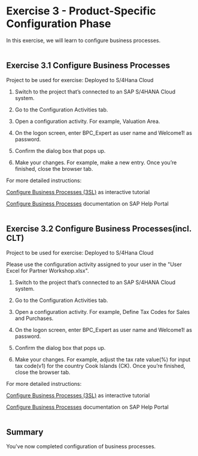 # Exercise 3 - Product-Specific Configuration Phase

In this exercise, we will learn to configure business processes.
<br>
<br>

## Exercise 3.1 Configure Business Processes
Project to be used for exercise: Deployed to S/4Hana Cloud

1. Switch to the project that’s connected to an SAP S/4HANA Cloud system.​

2. Go to the Configuration Activities tab.​

3. Open a configuration activity. For example, Valuation Area.​

4. On the logon screen, enter BPC_Expert as user name and Welcome1! as password.​

5. Confirm the dialog box that pops up.​

6. Make your changes. For example, make a new entry. Once you’re finished, close the browser tab.​
​

For more detailed instructions:​

[Configure Business Processes (3SL)](https://education.hana.ondemand.com/education/pub/cbc/index.html?show=project!PR_4D3830DFE2E2E696:uebung) as interactive tutorial​

[Configure Business Processes](https://help.sap.com/docs/CENTRAL_BUSINESS_CONFIGURATION/55c9333eed324cd284f6c4e5dab8462f/67c5d64166e4496d90c79a9584feede7.html) documentation on SAP Help Portal
<br>
<br>

## Exercise 3.2 Configure Business Processes(incl. CLT)​
Project to be used for exercise: Deployed to S/4Hana Cloud

Please use the configuration activity assigned to your​ user in the "User Excel for Partner Workshop.xlsx".

1. Switch to the project that’s connected to an SAP S/4HANA Cloud system.​

2. Go to the Configuration Activities tab.​

3. Open a configuration activity. For example, Define Tax Codes for Sales and Purchases.​

4. On the logon screen, enter BPC_Expert as user name and Welcome1! as password.​

5. Confirm the dialog box that pops up.​

6. Make your changes. For example, adjust the tax rate value(%) for input tax code(v1) for the country Cook Islands (CK). Once you’re finished, close the browser tab.​
​

For more detailed instructions:​

[Configure Business Processes (3SL)](https://education.hana.ondemand.com/education/pub/cbc/index.html?show=project!PR_4D3830DFE2E2E696:uebung) as interactive tutorial​

[Configure Business Processes](https://help.sap.com/docs/CENTRAL_BUSINESS_CONFIGURATION/55c9333eed324cd284f6c4e5dab8462f/67c5d64166e4496d90c79a9584feede7.html) documentation on SAP Help Portal
<br>
<br>


## Summary

You've now completed configuration of business processes.

